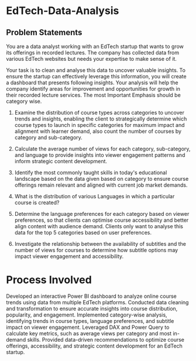 # EdTech-Data-Analysis
## Problem Statements
You are a data analyst working with an EdTech startup that wants to grow its offerings in recorded lectures. The company has collected data from various EdTech websites but needs your expertise to make sense of it.

Your task is to clean and analyse this data to uncover valuable insights. To ensure the startup can effectively leverage this information, you will create a dashboard that presents following insights. Your analysis will help the company identify areas for improvement and opportunities for growth in their recorded lecture services.
The most Important Emphasis should be category wise.

1. Examine the distribution of course types across categories to uncover trends and insights, enabling the client to strategically determine which course types to launch in specific categories for maximum impact and alignment with learner demand, also count the number of courses by category and sub-category.

2. Calculate the average number of views for each category, sub-category, and language to provide insights into viewer engagement patterns and inform strategic content development.

3. Identify the most commonly taught skills in today's educational landscape based on the data given based on category to ensure course offerings remain relevant and aligned with current job market demands.

4. What is the distribution of various Languages in which a particular course is created?

5. Determine the language preferences for each category based on viewer preferences, so that clients can optimise course accessibility and better align content with audience demand. Clients only want to analyse this data for the top 5 categories based on user preferences.

6. Investigate the relationship between the availability of subtitles and the number of views for courses to determine how subtitle options may impact viewer engagement and accessibility.

# Process Involved
Developed an interactive Power BI dashboard to analyze online course trends using data from multiple EdTech platforms.
Conducted data cleaning and transformation to ensure accurate insights into course distribution, popularity, and engagement.
Implemented category-wise analysis, identifying trends in course types, language preferences, and subtitle impact on viewer engagement.
Leveraged DAX and Power Query to calculate key metrics, such as average views per category and most in-demand skills.
Provided data-driven recommendations to optimize course offerings, accessibility, and strategic content development for an EdTech startup.

